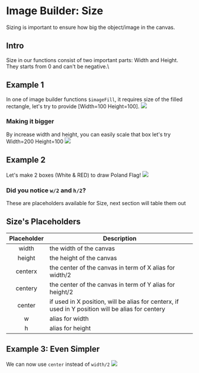 # Image Builder: Size
Sizing is important to ensure how big the object/image in the canvas.

## Intro
Size in our functions consist of two important parts: Width and Height.\
They starts from 0 and can't be negative.\

## Example 1
In one of image builder functions `$imageFill`, it requires size of the filled rectangle, let's try to provide [Width=100 Height=100].
![](https://i.imgur.com/uWY7dcm.png)

### Making it bigger
By increase width and height, you can easily scale that box
let's try Width=200 Height=100
![](https://i.imgur.com/9DG1ubq.png)

## Example 2
Let's make 2 boxes (White & RED) to draw Poland Flag!
![](https://i.imgur.com/ByyKJkr.png)

### Did you notice `w/2` and `h/2`?
These are placeholders available for Size, next section will table them out

## Size's Placeholders
| Placeholder | Description                                                                                       |
|:-----------:|---------------------------------------------------------------------------------------------------|
| width       | the width of the canvas                                                                           |
| height      | the height of the canvas                                                                          |
| centerx     | the center of the canvas in term of X alias for width/2                                           |
| centery     | the center of the canvas in term of Y alias for height/2                                          |
| center      | if used in X position, will be alias for centerx, if used in Y position will be alias for centery |
| w           | alias for width                                                                                   |
| h           | alias for height                                                                                  |

## Example 3: Even Simpler
We can now use `center` instead of `width/2`
![](https://i.imgur.com/vTFbagw.png)
